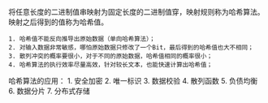 将任意长度的二进制值串映射为固定长度的二进制值穿，映射规则称为哈希算法。
映射之后得到的值称为哈希值。

	1. 哈希值不能反向推导出原始数据（单向哈希算法）；
	2. 对输入数据非常敏感，哪怕原始数据只修改了一个Bit，最后得到的哈希值也大不相同；
	3. 散列冲突的概率要很小，对于不同的原始数据，哈希值相同的概率很小；
	4. 哈希算法的执行效率尽量高效，针对较长文本，也能快速计算出哈希值；


哈希算法的应用：
	1. 安全加密
	2. 唯一标识
	3. 数据校验
	4. 散列函数
	5. 负债均衡
	6. 数据分片
	7. 分布式存储

